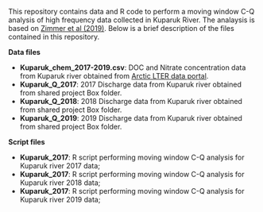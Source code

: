 This repository contains data and R code to perform a moving window C-Q analysis of high frequency data collected in Kuparuk River. The analaysis is based on [Zimmer et al (2019)](https://agupubs.onlinelibrary.wiley.com/doi/abs/10.1029/2018WR023478). Below is a brief description of the files contained in this repository.

**Data files**

* **Kuparuk_chem_2017-2019.csv**: DOC and Nitrate concentration data from Kuparuk river obtained from [Arctic LTER data portal](https://arc-lter.ecosystems.mbl.edu/2017-2019zarnetskekupchem).
* **Kuparuk_Q_2017**: 2017 Discharge data from Kuparuk river obtained from shared project Box folder.
* **Kuparuk_Q_2018**: 2018 Discharge data from Kuparuk river obtained from shared project Box folder.
* **Kuparuk_Q_2019**: 2019 Discharge data from Kuparuk river obtained from shared project Box folder.

**Script files**

* **Kuparuk_2017**: R script performing moving window C-Q analysis for Kuparuk river 2017 data;
* **Kuparuk_2017**: R script performing moving window C-Q analysis for Kuparuk river 2018 data;
* **Kuparuk_2017**: R script performing moving window C-Q analysis for Kuparuk river 2019 data;
